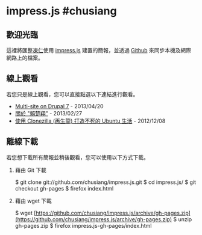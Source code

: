 impress.js #chusiang
========

歡迎光臨
--------

這裡將匯整[凍仁](http://note.drx.tw/p/about-chu-siang-lai.html)使用 [impress.js](https://github.com/bartaz/impress.js) 建置的簡報，並透過 [Github](https://github.com/) 來同步本機及網際網路上的檔案。


線上觀看
--------

若您只是線上觀看，您可以直接點選以下連結進行觀看。

- [Multi-site on Drupal 7](http://chusiang.github.io/impress.js/2013-04-20-d7-multi-site.html#/bored) - 2013/04/20 
- [關於 "賴楚翔"](http://chusiang.github.io/impress.js/2013-02-27-about-me.html#/bored) - 2013/02/27 
- [使用 Clonezilla (再生龍) 打造不死的 Ubuntu 生活](http://chusiang.github.io/impress.js/2012-12-08-clonezilla.html#/bored) - 2012/12/08 


離線下載
--------

若您想下載所有簡報並稍後觀看，您可以使用以下方式下載。

1. 藉由 Git 下載

	$ git clone git://github.com/chusiang/impress.js.git
	$ cd impress.js/
	$ git checkout gh-pages
	$ firefox index.html

2. 藉由 wget 下載

	$ wget [https://github.com/chusiang/impress.js/archive/gh-pages.zip](https://github.com/chusiang/impress.js/archive/gh-pages.zip)
	$ unzip gh-pages.zip 
	$ firefox impress.js-gh-pages/index.html

